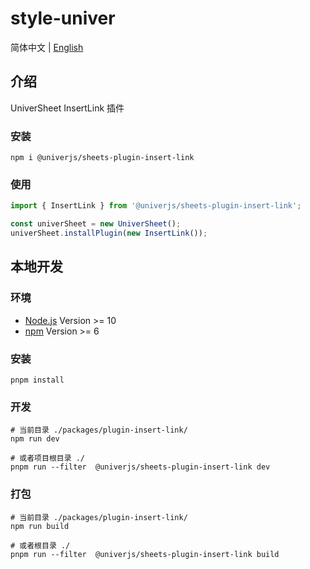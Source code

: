 # style-univer

简体中文 | [English](./README.md)

## 介绍

UniverSheet InsertLink 插件

### 安装

```shell
npm i @univerjs/sheets-plugin-insert-link
```

### 使用

```js
import { InsertLink } from '@univerjs/sheets-plugin-insert-link';

const univerSheet = new UniverSheet();
univerSheet.installPlugin(new InsertLink());
```

## 本地开发

### 环境

-   [Node.js](https://nodejs.org/en/) Version >= 10
-   [npm](https://www.npmjs.com/) Version >= 6

### 安装

```
pnpm install
```

### 开发

```
# 当前目录 ./packages/plugin-insert-link/
npm run dev

# 或者项目根目录 ./
pnpm run --filter  @univerjs/sheets-plugin-insert-link dev
```

### 打包

```
# 当前目录 ./packages/plugin-insert-link/
npm run build

# 或者根目录 ./
pnpm run --filter  @univerjs/sheets-plugin-insert-link build
```
